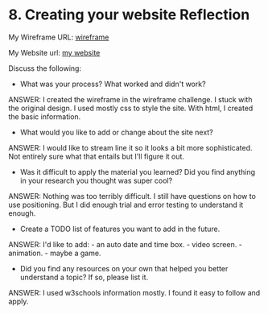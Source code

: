 # 8. Creating your website Reflection

My Wireframe URL: [wireframe](https://github.com/edisonocean/phase-0-unit-1/blob/master/week-2/3-wireframing/wireframe-index.png)

My Website url:
[my website](https://edisonocean.github.io)

Discuss the following:


* What was your process? What worked and didn't work?

ANSWER: I created the wireframe in the wireframe challenge. I stuck with the original design. I used mostly css to style the site.
With html, I created the basic information.

* What would you like to add or change about the site next?

ANSWER: I would like to stream line it so it looks a bit more sophisticated. Not entirely sure what that entails but
I'll figure it out.

* Was it difficult to apply the material you learned? Did you find anything in your research you thought was super cool?

ANSWER: Nothing was too terribly difficult. I still have questions on how to use positioning. But I did enough trial and error testing to understand it enough.

* Create a TODO list of features you want to add in the future.

ANSWER: I'd like to add:
        - an auto date and time box.
        - video screen.
        - animation.
        - maybe a game.

* Did you find any resources on your own that helped you better understand a topic? If so, please list it.

ANSWER: I used w3schools information mostly. I found it easy to follow and apply.
